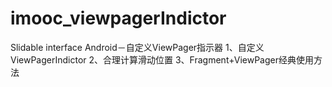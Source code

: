 # imooc_viewpagerIndictor
Slidable interface
Android－自定义ViewPager指示器
1、自定义ViewPagerIndictor 2、合理计算滑动位置 3、Fragment+ViewPager经典使用方法
